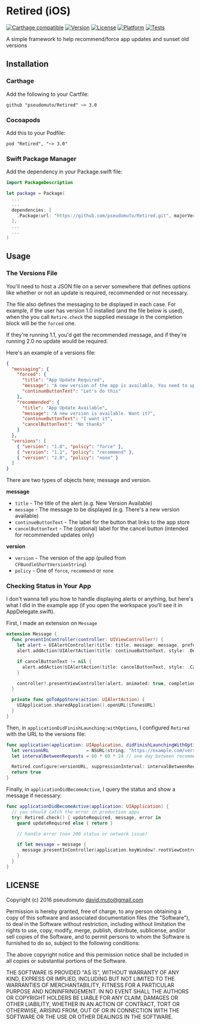 # Retired (iOS)

[![Carthage compatible](https://img.shields.io/badge/Carthage-compatible-4BC51D.svg?style=flat)](https://github.com/Carthage/Carthage)
[![Version](https://img.shields.io/cocoapods/v/Retired.svg?style=flat)](http://cocoapods.org/pods/Retired)
[![License](https://img.shields.io/cocoapods/l/Retired.svg?style=flat)](http://cocoapods.org/pods/Retired)
[![Platform](https://img.shields.io/cocoapods/p/Retired.svg?style=flat)](http://cocoapods.org/pods/Retired)
[![Tests](https://travis-ci.org/pseudomuto/Retired.svg?branch=master)](https://travis-ci.org/pseudomuto/Retired)

A simple framework to help recommend/force app updates and sunset old versions

## Installation

### Carthage

Add the following to your Cartfile:

```
github "pseudomuto/Retired" ~> 3.0
```

### Cocoapods

Add this to your Podfile:

```
pod "Retired", "~> 3.0"
```

### Swift Package Manager

Add the dependency in your Package.swift file:

```swift
import PackageDescription

let package = Package(
  ...
  ...
  dependencies: [
    .Package(url: "https://github.com/pseudomuto/Retired.git", majorVersion: 3)
  ],
  ...
  ...
)
```

## Usage

### The Versions File

You'll need to host a JSON file on a server somewhere that defines options like whether or not an update is required,
recommended or not necessary.

The file also defines the messaging to be displayed in each case. For example, if the user has version 1.0 installed
(and the file below is used), when the you call `Retire.check` the supplied message in the completion block will be 
the `forced` one.

If they're running 1.1, you'd get the recommended message, and if they're running 2.0 no update would be required.

Here's an example of a versions file:

```json
{
  "messaging": {
    "forced": {
      "title": "App Update Required",
      "message": "A new version of the app is available. You need to update now",
      "continueButtonText": "Let's do this"
    },
    "recommended": {
      "title": "App Update Available",
      "message": "A new version is available. Want it?",
      "continueButtonText": "I want it",
      "cancelButtonText": "No thanks"
    }
  },
  "versions": [
    { "version": "1.0", "policy": "force" },
    { "version": "1.1", "policy": "recommend" },
    { "version": "2.0", "policy": "none" }
  ]
}
```

There are two types of objects here; message and version.

**message**

* `title` - The title of the alert (e.g. New Version Available)
* `message` - The message to be displayed (e.g. There's a new version available)
* `continueButtonText` - The label for the button that links to the app store
* `cancelButtonText` - The (optional) label for the cancel button (intended for recommended updates only)

**version**

* `version` - The version of the app (pulled from `CFBundleShortVersionString`)
* `policy` - One of `force`, `recommend` or `none`

### Checking Status in Your App

I don't wanna tell you how to handle displaying alerts or anything, but here's what I did in the example app (if you
open the workspace you'll see it in AppDelegate.swift).

First, I made an extension on `Message`

```swift
extension Message {
  func presentInController(controller: UIViewController?) {
    let alert = UIAlertController(title: title, message: message, preferredStyle: .Alert)
    alert.addAction(UIAlertAction(title: continueButtonText, style: .Default, handler: goToAppStore))

    if cancelButtonText != nil {
      alert.addAction(UIAlertAction(title: cancelButtonText, style: .Cancel, handler: nil))
    }

    controller?.presentViewController(alert, animated: true, completion: nil)
  }

  private func goToAppStore(action: UIAlertAction) {
    UIApplication.sharedApplication().openURL(iTunesURL)
  }
}
```

Then, in `applicationDidFinishLaunching:withOptions`, I configured `Retired` with the URL to the versions file:

```swift
func application(application: UIApplication, didFinishLaunchingWithOptions launchOptions: [NSObject: AnyObject]?) -> Bool {
  let versionURL              = NSURL(string: "https://example.com/versions.json")!
  let intervalBetweenRequests = 60 * 60 * 24 // one day between recommended app updates

  Retired.configure(versionURL, suppressionInterval: intervalBetweenRequests)
  return true
}
```

Finally, in `applicationDidBecomeActive`, I query the status and show a message if necessary:

```swift
func applicationDidBecomeActive(application: UIApplication) {
  // you should catch the error in production apps
  try! Retired.check() { updateRequired, message, error in
    guard updateRequired else { return }

    // handle error (non 200 status or network issue)

    if let message = message {
      message.presentInController(application.keyWindow?.rootViewController)
    }
  }
}
```

## LICENSE

Copyright (c) 2016 pseudomuto <david.muto@gmail.com>

Permission is hereby granted, free of charge, to any person obtaining a copy
of this software and associated documentation files (the "Software"), to deal
in the Software without restriction, including without limitation the rights
to use, copy, modify, merge, publish, distribute, sublicense, and/or sell
copies of the Software, and to permit persons to whom the Software is
furnished to do so, subject to the following conditions:

The above copyright notice and this permission notice shall be included in
all copies or substantial portions of the Software.

THE SOFTWARE IS PROVIDED "AS IS", WITHOUT WARRANTY OF ANY KIND, EXPRESS OR
IMPLIED, INCLUDING BUT NOT LIMITED TO THE WARRANTIES OF MERCHANTABILITY,
FITNESS FOR A PARTICULAR PURPOSE AND NONINFRINGEMENT. IN NO EVENT SHALL THE
AUTHORS OR COPYRIGHT HOLDERS BE LIABLE FOR ANY CLAIM, DAMAGES OR OTHER
LIABILITY, WHETHER IN AN ACTION OF CONTRACT, TORT OR OTHERWISE, ARISING FROM,
OUT OF OR IN CONNECTION WITH THE SOFTWARE OR THE USE OR OTHER DEALINGS IN
THE SOFTWARE.
